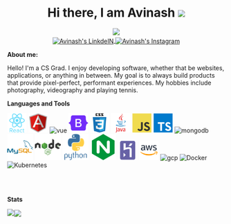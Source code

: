 <h1 align="center"> Hi there, I am Avinash <img src="https://media.giphy.com/media/hvRJCLFzcasrR4ia7z/giphy.gif" width="25px"> </h1>

<p align="center">
  <img src="https://komarev.com/ghpvc/?username=Avinash-Murugappan&color=c587c9"/>
  <br />
  <a href="https://www.linkedin.com/in/avinash-murugappan-73b901164/">
  <img align="center" alt="Avinash's LinkdeIN" width="22px" src="https://cdn.jsdelivr.net/npm/simple-icons@v3/icons/linkedin.svg" />
</a>
<a href="https://www.instagram.com/avinash_arunachalam/">
  <img align="center" alt="Avinash's Instagram" width="22px" src="https://cdn.jsdelivr.net/npm/simple-icons@v3/icons/instagram.svg" />
</a>
</p>

<!-- **Avinash-Murugappan/Avinash-Murugappan** is a ✨ _special_ ✨ repository because its `README.md` (this file) appears on your GitHub profile.-->

**About me:**

Hello! I'm a CS Grad. I enjoy developing software, whether that be websites, applications, or anything in between. My goal is to always build products that provide pixel-perfect, performant experiences. My hobbies include photography, videography and playing tennis.

**Languages and Tools**

<p align="left">
<img src="https://raw.githubusercontent.com/devicons/devicon/master/icons/react/react-original-wordmark.svg" alt="react" width="45" height="45" />
<img src="https://raw.githubusercontent.com/devicons/devicon/master/icons/angularjs/angularjs-original.svg" alt="angular-js" width="45" height="45" />
<img src="https://devicons.github.io/devicon/devicon.git/icons/vuejs/vuejs-original-wordmark.svg" alt="vue" width="45" height="45" />
<img src="https://raw.githubusercontent.com/devicons/devicon/master/icons/bootstrap/bootstrap-plain.svg" alt="bootstrap" width="45" height="45" />
<img src="https://raw.githubusercontent.com/devicons/devicon/master/icons/css3/css3-original-wordmark.svg" alt="css3" width="45" height="45"" />
<img src="https://raw.githubusercontent.com/devicons/devicon/master/icons/java/java-original-wordmark.svg" alt="java" width="45" height="45" />
<img src="https://raw.githubusercontent.com/devicons/devicon/master/icons/javascript/javascript-original.svg" alt="javascript" width="45" height="45" />
<img src="https://raw.githubusercontent.com/devicons/devicon/master/icons/typescript/typescript-original.svg" alt="typescript" width="45" height="45" />
<img src="https://devicons.github.io/devicon/devicon.git/icons/mongodb/mongodb-original-wordmark.svg" alt="mongodb" width="50" height="50" />
<img src="https://raw.githubusercontent.com/devicons/devicon/master/icons/mysql/mysql-original-wordmark.svg" alt="mysql"  width="60" height="60" />
<img src="https://raw.githubusercontent.com/devicons/devicon/master/icons/nodejs/nodejs-original-wordmark.svg" alt="nodejs" width="60" height="60" />
<img src="https://raw.githubusercontent.com/devicons/devicon/master/icons/python/python-original-wordmark.svg" alt="python" width="60" height="60" />
<img src="https://raw.githubusercontent.com/devicons/devicon/master/icons/nginx/nginx-original.svg" alt="nginx"  width="60" height="60" />
<img src="https://raw.githubusercontent.com/devicons/devicon/master/icons/heroku/heroku-plain.svg" alt="heroku" width="45" height="45" />
<img src="https://raw.githubusercontent.com/github/explore/80688e429a7d4ef2fca1e82350fe8e3517d3494d/topics/aws/aws.png" alt="aws" width="45" height="45" />
<img src="https://www.vectorlogo.zone/logos/google_cloud/google_cloud-icon.svg" alt="gcp" width="45" height="45" />
<img src="https://devicons.github.io/devicon/devicon.git/icons/docker/docker-original-wordmark.svg" alt="Docker" width="45" height="45" />
<img src="https://www.vectorlogo.zone/logos/kubernetes/kubernetes-icon.svg" alt="Kubernetes" width="45" height="45" />
</p>

<br />
<br />

**Stats**

<img align="left" src="https://github-readme-stats.vercel.app/api/top-langs/?username=Avinash-Murugappan&theme=cobalt" />
<img align="center" src="https://github-readme-stats.vercel.app/api?username=Avinash-Murugappan&show_icons=true&hide=contribs,issues&theme=cobalt" />

